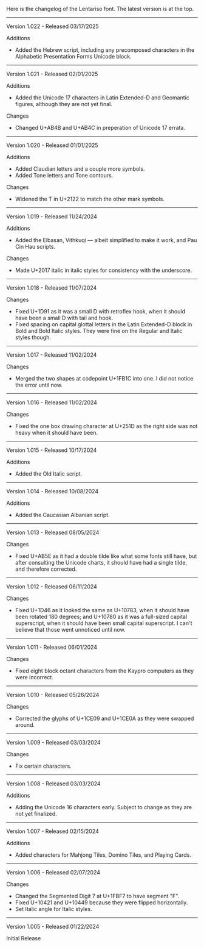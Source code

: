 Here is the changelog of the Lentariso font. The latest version is at the top.

-------------------------------------------------------------------------------

Version 1.022 - Released 03/17/2025

Additions
- Added the Hebrew script, including any precomposed characters in the Alphabetic Presentation Forms Unicode block.

-------------------------------------------------------------------------------

Version 1.021 - Released 02/01/2025

Additions
- Added the Unicode 17 characters in Latin Extended-D and Geomantic figures, although they are not yet final.

Changes
- Changed U+AB4B and U+AB4C in preperation of Unicode 17 errata.

-------------------------------------------------------------------------------

Version 1.020 - Released 01/01/2025

Additions
- Added Claudian letters and a couple more symbols.
- Added Tone letters and Tone contours.

Changes
- Widened the T in U+2122 to match the other mark symbols.

-------------------------------------------------------------------------------

Version 1.019 - Released 11/24/2024

Additions
- Added the Elbasan, Vithkuqi — albeit simplified to make it work, and Pau Cin Hau scripts.

Changes
- Made U+2017 italic in italic styles for consistency with the underscore.

-------------------------------------------------------------------------------

Version 1.018 - Released 11/07/2024

Changes
- Fixed U+1D91 as it was a small D with retroflex hook, when it should have been a small D with tail and hook.
- Fixed spacing on capital glottal letters in the Latin Extended-D block in Bold and Bold Italic styles. They were fine on the Regular and Italic styles though.

-------------------------------------------------------------------------------

Version 1.017 - Released 11/02/2024

Changes
- Merged the two shapes at codepoint U+1FB1C into one. I did not notice the error until now.

-------------------------------------------------------------------------------

Version 1.016 - Released 11/02/2024

Changes
- Fixed the one box drawing character at U+251D as the right side was not heavy when it should have been.

-------------------------------------------------------------------------------

Version 1.015 - Released 10/17/2024

Additions
- Added the Old Italic script.

-------------------------------------------------------------------------------

Version 1.014 - Released 10/08/2024

Additions
- Added the Caucasian Albanian script.

-------------------------------------------------------------------------------

Version 1.013 - Released 08/05/2024

Changes
- Fixed U+AB5E as it had a double tilde like what some fonts still have, but after consulting the Unicode charts, it should have had a single tilde, and therefore corrected.

-------------------------------------------------------------------------------

Version 1.012 - Released 06/11/2024

Changes
- Fixed U+1D46 as it looked the same as U+10783, when it should have been rotated 180 degrees; and U+10780 as it was a full-sized capital superscript, when it should have been small capital superscript. I can't believe that those went unnoticed until now.

-------------------------------------------------------------------------------

Version 1.011 - Released 06/01/2024

Changes
- Fixed eight block octant characters from the Kaypro computers as they were incorrect.

-------------------------------------------------------------------------------

Version 1.010 - Released 05/26/2024

Changes
- Corrected the glyphs of U+1CE09 and U+1CE0A as they were swapped around.

-------------------------------------------------------------------------------

Version 1.009 - Released 03/03/2024

Changes
- Fix certain characters.

-------------------------------------------------------------------------------

Version 1.008 - Released 03/03/2024

Additions
- Adding the Unicode 16 characters early. Subject to change as they are not yet finalized.

-------------------------------------------------------------------------------

Version 1.007 - Released 02/15/2024

Additions
- Added characters for Mahjong Tiles, Domino Tiles, and Playing Cards.

-------------------------------------------------------------------------------

Version 1.006 - Released 02/07/2024

Changes
- Changed the Segmented Digit 7 at U+1FBF7 to have segment "F".
- Fixed U+10421 and U+10449 because they were flipped horizontally.
- Set Italic angle for Italic styles.

-------------------------------------------------------------------------------

Version 1.005 - Released 01/22/2024

Initial Release
